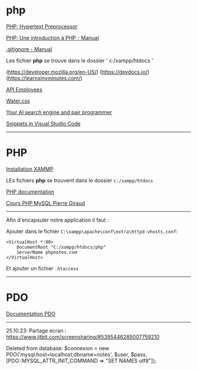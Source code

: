 # php

[PHP: Hypertext Preprocessor](https://www.php.net/)

[PHP: Une introduction à PHP - Manual](https://www.php.net/manual/fr/tutorial.php)

[.gitignore - Manual](https://www.toptal.com/developers/gitignore)


Les fichier **php** se trouve dans le dossier ' c:/xampp/htdocs '


(https://developer.mozilla.org/en-US/)
(https://devdocs.io/)
(https://learnxinyminutes.com/)

[API Employees](https://dummy.restapiexample.com/api/v1/employees)


[Water.css](https://watercss.kognise.dev/)

[Your AI search engine and pair programmer](https://www.phind.com/)

[Snippets in Visual Studio Code](https://code.visualstudio.com/docs/editor/userdefinedsnippets)



-----------------------------------------------------------

# PHP

[Installation XAMMP](https://www.apachefriends.org/fr/download.html)

LEs fichiers **php** se trouvent dans le dossier `c:/xampp/htdocs`

[PHP documentation](https://www.php.net/manual/fr/)


[Cours PHP MySQL Pierre Giraud](https://www.pierre-giraud.com/php-mysql-apprendre-coder-cours/)

---

Afin d'encapsuler notre application il faut :

Ajouter dans le fichier `C:\xampp\apache\conf\extra\httpd-vhosts.conf`:

```
<VirtualHost *:80>
    DocumentRoot "C:/xampp/htdocs/php"
    ServerName phpnotes.com
</VirtualHost>
```

Et ajouter un fichier `.htaccess`

---

# PDO

[Documentation PDO](https://www.php.net/manual/fr/pdo.connections.php)




-------
25.10.23:
Partage ecran : https://www.jitbit.com/screensharing/#5395446285007759210


Deleted from database:
$connexion = new PDO('mysql:host=localhost;dbname=notes', $user, $pass, [PDO::MYSQL_ATTR_INIT_COMMAND => "SET NAMES utf8"]); 


